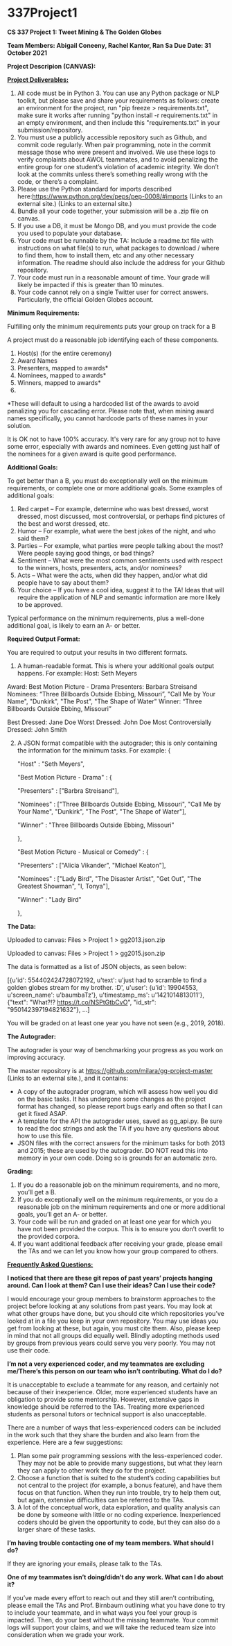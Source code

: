 # 337Project1
<b>CS 337 Project 1: Tweet Mining &amp; The Golden Globes

Team Members: Abigail Coneeny, Rachel Kantor, Ran Sa
Due Date: 31 October 2021

Project Descripion (CANVAS):

  <u>Project Deliverables:</u></b>

1. All code must be in Python 3. You can use any Python package or NLP toolkit, but please save and share your requirements as follows: create an environment for the project, run "pip freeze > requirements.txt", make sure it works after running "python install -r requirements.txt" in an empty environment, and then include this "requirements.txt" in your submission/repository.
2. You must use a publicly accessible repository such as Github, and commit code regularly. When pair programming, note in the commit message those who were present and involved. We use these logs to verify complaints about AWOL teammates, and to avoid penalizing the entire group for one student’s violation of academic integrity. We don’t look at the commits unless there’s something really wrong with the code, or there’s a complaint.
3. Please use the Python standard for imports described here:https://www.python.org/dev/peps/pep-0008/#imports (Links to an external site.) (Links to an external site.)
4. Bundle all your code together, your submission will be a .zip file on canvas.
5. If you use a DB, it must be Mongo DB, and you must provide the code you used to populate your database.
6. Your code must be runnable by the TA: Include a readme.txt file with instructions on what file(s) to run, what packages to download / where to find them, how to install them, etc and any other necessary information. The readme should also include the address for your Github repository.
7. Your code must run in a reasonable amount of time. Your grade will likely be impacted if this is greater than 10 minutes.
8. Your code cannot rely on a single Twitter user for correct answers. Particularly, the official Golden Globes account.
 

<b>Minimum Requirements:</b>

Fulfilling only the minimum requirements puts your group on track for a B

A project must do a reasonable job identifying each of these components.

1. Host(s) (for the entire ceremony)
2. Award Names
3. Presenters, mapped to awards*
4. Nominees, mapped to awards*
5. Winners, mapped to awards*
6. 
*These will default to using a hardcoded list of the awards to avoid penalizing you for cascading error. Please note that, when mining award names specifically, you cannot hardcode parts of these names in your solution.

It is OK not to have 100% accuracy. It's very rare for any group not to have some error, especially with awards and nominees. Even getting just half of the nominees for a given award is quite good performance.


<b>Additional Goals:</b>

To get better than a B, you must do exceptionally well on the minimum requirements, or complete one or more additional goals. Some examples of additional goals:

1. Red carpet – For example, determine who was best dressed, worst dressed, most discussed, most controversial, or perhaps find pictures of the best and worst dressed, etc.
2. Humor – For example, what were the best jokes of the night, and who said them?
3. Parties – For example, what parties were people talking about the most? Were people saying good things, or bad things?
4. Sentiment – What were the most common sentiments used with respect to the winners, hosts, presenters, acts, and/or nominees?
5. Acts – What were the acts, when did they happen, and/or what did people have to say about them?
6. Your choice – If you have a cool idea, suggest it to the TA! Ideas that will require the application of NLP and semantic information are more likely to be approved.

Typical performance on the minimum requirements, plus a well-done additional goal, is likely to earn an A- or better.


<b>Required Output Format:</b>

You are required to output your results in two different formats.

1. A human-readable format. This is where your additional goals output happens. For example:
  Host: Seth Meyers

  Award: Best Motion Picture - Drama
  Presenters: Barbara Streisand
  Nominees: “Three Billboards Outside Ebbing, Missouri”, "Call Me by Your Name", "Dunkirk", "The Post", "The Shape of Water"
  Winner: “Three Billboards Outside Ebbing, Missouri”

  Best Dressed: Jane Doe
  Worst Dressed: John Doe
  Most Controversially Dressed: John Smith

2. A JSON format compatible with the autograder; this is only containing the information for the minimum tasks. For example:
    {

    "Host" : "Seth Meyers",

    "Best Motion Picture - Drama" : {

    "Presenters" : ["Barbra Streisand"],

    "Nominees" : ["Three Billboards Outside Ebbing, Missouri", "Call Me by Your Name", "Dunkirk", "The Post", "The Shape of Water"],

    "Winner" : "Three Billboards Outside Ebbing, Missouri"

    },

 

    "Best Motion Picture - Musical or Comedy" : {

    "Presenters" : ["Alicia Vikander", "Michael Keaton"],

    "Nominees" : ["Lady Bird", "The Disaster Artist", "Get Out", "The Greatest Showman", "I, Tonya"],

    "Winner" : "Lady Bird"

    },

 

<b>The Data:</b>

Uploaded to canvas: Files > Project 1 > gg2013.json.zip

Uploaded to canvas: Files > Project 1 > gg2015.json.zip



The data is formatted as a list of JSON objects, as seen below:

[{u'id': 554402424728072192, u'text': u'just had to scramble to find a golden globes stream for my brother. :D', u'user': {u'id': 19904553, u'screen_name': u'baumbaTz'}, u'timestamp_ms': u'1421014813011'}, {"text": "What?!? https://t.co/NSPtGtbCvO", "id_str": "950142397194821632"}, ...]

You will be graded on at least one year you have not seen (e.g., 2019, 2018).

 

<b>The Autograder:</b>

The autograder is your way of benchmarking your progress as you work on improving accuracy.

The master repository is at https://github.com/milara/gg-project-master (Links to an external site.), and it contains:
- A copy of the autograder program, which will assess how well you did on the basic tasks. It has undergone some changes as the project format has changed, so please report bugs early and often so that I can get it fixed ASAP.
- A template for the API the autograder uses, saved as gg_api.py. Be sure to read the doc strings and ask the TA if you have any questions about how to use this file.
- JSON files with the correct answers for the minimum tasks for both 2013 and 2015; these are used by the autograder. DO NOT read this into memory in your own code. Doing so is grounds for an automatic zero.
 

<b>Grading:</b>

1. If you do a reasonable job on the minimum requirements, and no more, you’ll get a B.
2. If you do exceptionally well on the minimum requirements, or you do a reasonable job on the minimum requirements and one or more additional goals, you’ll get an A- or better.
3. Your code will be run and graded on at least one year for which you have not been provided the corpus. This is to ensure you don’t overfit to the provided corpora.
4. If you want additional feedback after receiving your grade, please email the TAs and we can let you know how your group compared to others.


<b><u>Frequently Asked Questions:</u>

I noticed that there are these git repos of past years’ projects hanging around. Can I look at them? Can I use their ideas? Can I use their code?</b>

I would encourage your group members to brainstorm approaches to the project before looking at any solutions from past years. You may look at what other groups have done, but you should cite which repositories you’ve looked at in a file you keep in your own repository. You may use ideas you get from looking at these, but again, you must cite them. Also, please keep in mind that not all groups did equally well. Blindly adopting methods used by groups from previous years could serve you very poorly. You may not use their code.

<b>I’m not a very experienced coder, and my teammates are excluding me/There’s this person on our team who isn’t contributing. What do I do?</b>

It is unacceptable to exclude a teammate for any reason, and certainly not because of their inexperience. Older, more experienced students have an obligation to provide some mentorship. However, extensive gaps in knowledge should be referred to the TAs. Treating more experienced students as personal tutors or technical support is also unacceptable.

There are a number of ways that less-experienced coders can be included in the work such that they share the burden and also learn from the experience. Here are a few suggestions:

1. Plan some pair programming sessions with the less-experienced coder. They may not be able to provide many suggestions, but what they learn they can apply to other work they do for the project.
2. Choose a function that is suited to the student’s coding capabilities but not central to the project (for example, a bonus feature), and have them focus on that function. When they run into trouble, try to help them out, but again, extensive difficulties can be referred to the TAs.
3. A lot of the conceptual work, data exploration, and quality analysis can be done by someone with little or no coding experience. Inexperienced coders should be given the opportunity to code, but they can also do a larger share of these tasks.


<b>I’m having trouble contacting one of my team members. What should I do?</b>

If they are ignoring your emails, please talk to the TAs.

<b>One of my teammates isn’t doing/didn’t do any work. What can I do about it?</b>

If you’ve made every effort to reach out and they still aren’t contributing, please email the TAs and Prof. Birnbaum outlining what you have done to try to include your teammate, and in what ways you feel your group is impacted. Then, do your best without the missing teammate. Your commit logs will support your claims, and we will take the reduced team size into consideration when we grade your work.
